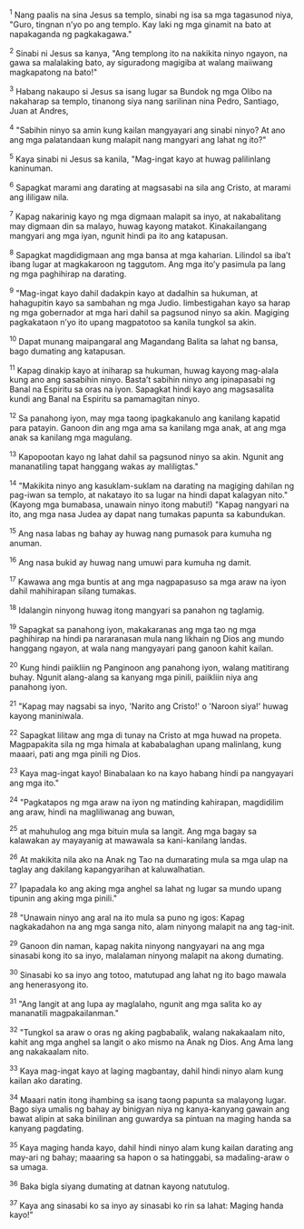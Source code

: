 <sup>1</sup>
Nang paalis na sina Jesus sa templo, sinabi ng isa sa mga tagasunod niya, "Guro, tingnan nʼyo po ang templo. Kay laki ng mga ginamit na bato at napakaganda ng pagkakagawa." 

<sup>2</sup>
Sinabi ni Jesus sa kanya, "Ang templong ito na nakikita ninyo ngayon, na gawa sa malalaking bato, ay siguradong magigiba at walang maiiwang magkapatong na bato!" 

<sup>3</sup>
Habang nakaupo si Jesus sa isang lugar sa Bundok ng mga Olibo na nakaharap sa templo, tinanong siya nang sarilinan nina Pedro, Santiago, Juan at Andres, 

<sup>4</sup>
"Sabihin ninyo sa amin kung kailan mangyayari ang sinabi ninyo? At ano ang mga palatandaan kung malapit nang mangyari ang lahat ng ito?" 

<sup>5</sup>
Kaya sinabi ni Jesus sa kanila, "Mag-ingat kayo at huwag palilinlang kaninuman. 

<sup>6</sup>
Sapagkat marami ang darating at magsasabi na sila ang Cristo, at marami ang ililigaw nila. 

<sup>7</sup>
Kapag nakarinig kayo ng mga digmaan malapit sa inyo, at nakabalitang may digmaan din sa malayo, huwag kayong matakot. Kinakailangang mangyari ang mga iyan, ngunit hindi pa ito ang katapusan. 

<sup>8</sup>
Sapagkat magdidigmaan ang mga bansa at mga kaharian. Lilindol sa ibaʼt ibang lugar at magkakaroon ng taggutom. Ang mga itoʼy pasimula pa lang ng mga paghihirap na darating. 

<sup>9</sup>
"Mag-ingat kayo dahil dadakpin kayo at dadalhin sa hukuman, at hahagupitin kayo sa sambahan ng mga Judio. Iimbestigahan kayo sa harap ng mga gobernador at mga hari dahil sa pagsunod ninyo sa akin. Magiging pagkakataon nʼyo ito upang magpatotoo sa kanila tungkol sa akin. 

<sup>10</sup>
Dapat munang maipangaral ang Magandang Balita sa lahat ng bansa, bago dumating ang katapusan. 

<sup>11</sup>
Kapag dinakip kayo at iniharap sa hukuman, huwag kayong mag-alala kung ano ang sasabihin ninyo. Bastaʼt sabihin ninyo ang ipinapasabi ng Banal na Espiritu sa oras na iyon. Sapagkat hindi kayo ang magsasalita kundi ang Banal na Espiritu sa pamamagitan ninyo. 

<sup>12</sup>
Sa panahong iyon, may mga taong ipagkakanulo ang kanilang kapatid para patayin. Ganoon din ang mga ama sa kanilang mga anak, at ang mga anak sa kanilang mga magulang. 

<sup>13</sup>
Kapopootan kayo ng lahat dahil sa pagsunod ninyo sa akin. Ngunit ang mananatiling tapat hanggang wakas ay maliligtas." 

<sup>14</sup>
"Makikita ninyo ang kasuklam-suklam na darating na magiging dahilan ng pag-iwan sa templo, at nakatayo ito sa lugar na hindi dapat kalagyan nito." (Kayong mga bumabasa, unawain ninyo itong mabuti!) "Kapag nangyari na ito, ang mga nasa Judea ay dapat nang tumakas papunta sa kabundukan. 

<sup>15</sup>
Ang nasa labas ng bahay ay huwag nang pumasok para kumuha ng anuman. 

<sup>16</sup>
Ang nasa bukid ay huwag nang umuwi para kumuha ng damit. 

<sup>17</sup>
Kawawa ang mga buntis at ang mga nagpapasuso sa mga araw na iyon dahil mahihirapan silang tumakas. 

<sup>18</sup>
Idalangin ninyong huwag itong mangyari sa panahon ng taglamig. 

<sup>19</sup>
Sapagkat sa panahong iyon, makakaranas ang mga tao ng mga paghihirap na hindi pa nararanasan mula nang likhain ng Dios ang mundo hanggang ngayon, at wala nang mangyayari pang ganoon kahit kailan. 

<sup>20</sup>
Kung hindi paiikliin ng Panginoon ang panahong iyon, walang matitirang buhay. Ngunit alang-alang sa kanyang mga pinili, paiikliin niya ang panahong iyon. 

<sup>21</sup>
"Kapag may nagsabi sa inyo, 'Narito ang Cristo!' o 'Naroon siya!' huwag kayong maniniwala. 

<sup>22</sup>
Sapagkat lilitaw ang mga di tunay na Cristo at mga huwad na propeta. Magpapakita sila ng mga himala at kababalaghan upang malinlang, kung maaari, pati ang mga pinili ng Dios. 

<sup>23</sup>
Kaya mag-ingat kayo! Binabalaan ko na kayo habang hindi pa nangyayari ang mga ito." 

<sup>24</sup>
"Pagkatapos ng mga araw na iyon ng matinding kahirapan, magdidilim ang araw, hindi na magliliwanag ang buwan, 

<sup>25</sup>
at mahuhulog ang mga bituin mula sa langit. Ang mga bagay sa kalawakan ay mayayanig at mawawala sa kani-kanilang landas. 

<sup>26</sup>
At makikita nila ako na Anak ng Tao na dumarating mula sa mga ulap na taglay ang dakilang kapangyarihan at kaluwalhatian. 

<sup>27</sup>
Ipapadala ko ang aking mga anghel sa lahat ng lugar sa mundo upang tipunin ang aking mga pinili." 

<sup>28</sup>
"Unawain ninyo ang aral na ito mula sa puno ng igos: Kapag nagkakadahon na ang mga sanga nito, alam ninyong malapit na ang tag-init. 

<sup>29</sup>
Ganoon din naman, kapag nakita ninyong nangyayari na ang mga sinasabi kong ito sa inyo, malalaman ninyong malapit na akong dumating. 

<sup>30</sup>
Sinasabi ko sa inyo ang totoo, matutupad ang lahat ng ito bago mawala ang henerasyong ito. 

<sup>31</sup>
"Ang langit at ang lupa ay maglalaho, ngunit ang mga salita ko ay mananatili magpakailanman." 

<sup>32</sup>
"Tungkol sa araw o oras ng aking pagbabalik, walang nakakaalam nito, kahit ang mga anghel sa langit o ako mismo na Anak ng Dios. Ang Ama lang ang nakakaalam nito. 

<sup>33</sup>
Kaya mag-ingat kayo at laging magbantay, dahil hindi ninyo alam kung kailan ako darating. 

<sup>34</sup>
Maaari natin itong ihambing sa isang taong papunta sa malayong lugar. Bago siya umalis ng bahay ay binigyan niya ng kanya-kanyang gawain ang bawat alipin at saka binilinan ang guwardya sa pintuan na maging handa sa kanyang pagdating. 

<sup>35</sup>
Kaya maging handa kayo, dahil hindi ninyo alam kung kailan darating ang may-ari ng bahay; maaaring sa hapon o sa hatinggabi, sa madaling-araw o sa umaga. 

<sup>36</sup>
Baka bigla siyang dumating at datnan kayong natutulog. 

<sup>37</sup>
Kaya ang sinasabi ko sa inyo ay sinasabi ko rin sa lahat: Maging handa kayo!"